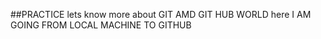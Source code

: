 ##PRACTICE 
lets know more about  GIT AMD GIT HUB WORLD 
 here I AM GOING FROM LOCAL MACHINE TO GITHUB
 